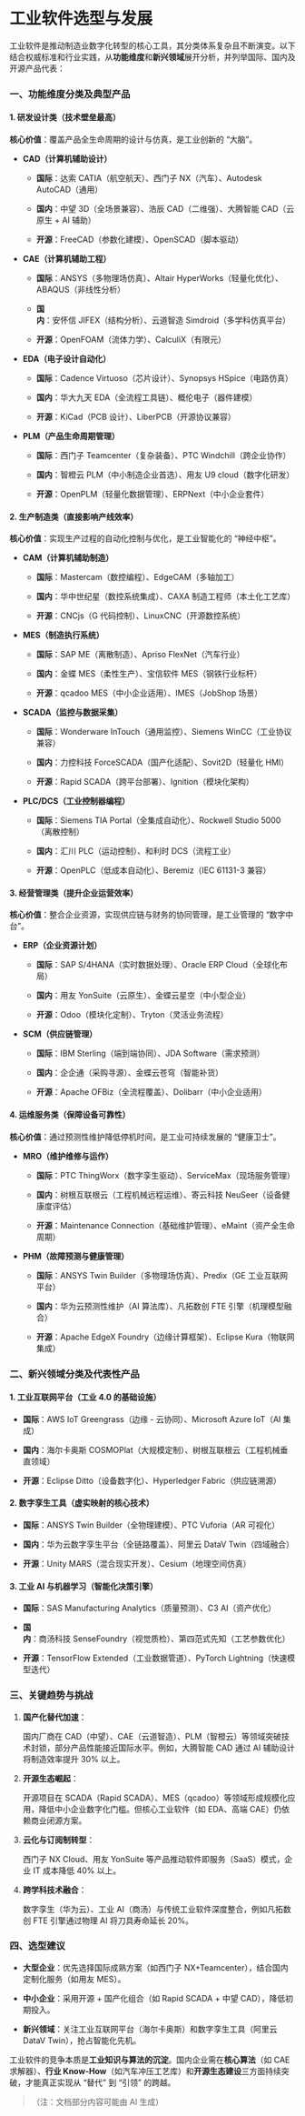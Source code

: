 # 工业软件选型与发展

工业软件是推动制造业数字化转型的核心工具，其分类体系复杂且不断演变。以下结合权威标准和行业实践，从**功能维度**和**新兴领域**展开分析，并列举国际、国内及开源产品代表：

### 一、功能维度分类及典型产品

#### 1. 研发设计类（技术壁垒最高）

**核心价值**：覆盖产品全生命周期的设计与仿真，是工业创新的 “大脑”。



*   **CAD（计算机辅助设计）**


    *   **国际**：达索 CATIA（航空航天）、西门子 NX（汽车）、Autodesk AutoCAD（通用）

    *   **国内**：中望 3D（全场景兼容）、浩辰 CAD（二维强）、大腾智能 CAD（云原生 + AI 辅助）

    *   **开源**：FreeCAD（参数化建模）、OpenSCAD（脚本驱动）

*   **CAE（计算机辅助工程）**


    *   **国际**：ANSYS（多物理场仿真）、Altair HyperWorks（轻量化优化）、ABAQUS（非线性分析）

    *   **国内**：安怀信 JIFEX（结构分析）、云道智造 Simdroid（多学科仿真平台）

    *   **开源**：OpenFOAM（流体力学）、CalculiX（有限元）

*   **EDA（电子设计自动化）**


    *   **国际**：Cadence Virtuoso（芯片设计）、Synopsys HSpice（电路仿真）

    *   **国内**：华大九天 EDA（全流程工具链）、概伦电子（器件建模）

    *   **开源**：KiCad（PCB 设计）、LiberPCB（开源协议兼容）

*   **PLM（产品生命周期管理）**


    *   **国际**：西门子 Teamcenter（复杂装备）、PTC Windchill（跨企业协作）

    *   **国内**：智橙云 PLM（中小制造企业首选）、用友 U9 cloud（数字化研发）

    *   **开源**：OpenPLM（轻量化数据管理）、ERPNext（中小企业套件）

#### 2. 生产制造类（直接影响产线效率）

**核心价值**：实现生产过程的自动化控制与优化，是工业智能化的 “神经中枢”。



*   **CAM（计算机辅助制造）**


    *   **国际**：Mastercam（数控编程）、EdgeCAM（多轴加工）

    *   **国内**：华中世纪星（数控系统集成）、CAXA 制造工程师（本土化工艺库）

    *   **开源**：CNCjs（G 代码控制）、LinuxCNC（开源数控系统）

*   **MES（制造执行系统）**


    *   **国际**：SAP ME（离散制造）、Apriso FlexNet（汽车行业）

    *   **国内**：金蝶 MES（柔性生产）、宝信软件 MES（钢铁行业标杆）

    *   **开源**：qcadoo MES（中小企业适用）、IMES（JobShop 场景）

*   **SCADA（监控与数据采集）**


    *   **国际**：Wonderware InTouch（通用监控）、Siemens WinCC（工业协议兼容）

    *   **国内**：力控科技 ForceSCADA（国产化适配）、Sovit2D（轻量化 HMI）

    *   **开源**：Rapid SCADA（跨平台部署）、Ignition（模块化架构）

*   **PLC/DCS（工业控制器编程）**


    *   **国际**：Siemens TIA Portal（全集成自动化）、Rockwell Studio 5000（离散控制）

    *   **国内**：汇川 PLC（运动控制）、和利时 DCS（流程工业）

    *   **开源**：OpenPLC（低成本自动化）、Beremiz（IEC 61131-3 兼容）

#### 3. 经营管理类（提升企业运营效率）

**核心价值**：整合企业资源，实现供应链与财务的协同管理，是工业管理的 “数字中台”。



*   **ERP（企业资源计划）**


    *   **国际**：SAP S/4HANA（实时数据处理）、Oracle ERP Cloud（全球化布局）

    *   **国内**：用友 YonSuite（云原生）、金蝶云星空（中小型企业）

    *   **开源**：Odoo（模块化定制）、Tryton（灵活业务流程）

*   **SCM（供应链管理）**


    *   **国际**：IBM Sterling（端到端协同）、JDA Software（需求预测）

    *   **国内**：企企通（采购寻源）、金蝶云苍穹（智能补货）

    *   **开源**：Apache OFBiz（全流程覆盖）、Dolibarr（中小企业适用）

#### 4. 运维服务类（保障设备可靠性）

**核心价值**：通过预测性维护降低停机时间，是工业可持续发展的 “健康卫士”。



*   **MRO（维护维修与运作）**


    *   **国际**：PTC ThingWorx（数字孪生驱动）、ServiceMax（现场服务管理）

    *   **国内**：树根互联根云（工程机械远程运维）、寄云科技 NeuSeer（设备健康度评估）

    *   **开源**：Maintenance Connection（基础维护管理）、eMaint（资产全生命周期）

*   **PHM（故障预测与健康管理）**


    *   **国际**：ANSYS Twin Builder（多物理场仿真）、Predix（GE 工业互联网平台）

    *   **国内**：华为云预测性维护（AI 算法库）、凡拓数创 FTE 引擎（机理模型融合）

    *   **开源**：Apache EdgeX Foundry（边缘计算框架）、Eclipse Kura（物联网集成）

### 二、新兴领域分类及代表性产品

#### 1. 工业互联网平台（工业 4.0 的基础设施）



*   **国际**：AWS IoT Greengrass（边缘 - 云协同）、Microsoft Azure IoT（AI 集成）

*   **国内**：海尔卡奥斯 COSMOPlat（大规模定制）、树根互联根云（工程机械垂直领域）

*   **开源**：Eclipse Ditto（设备数字化）、Hyperledger Fabric（供应链溯源）

#### 2. 数字孪生工具（虚实映射的核心技术）



*   **国际**：ANSYS Twin Builder（全物理建模）、PTC Vuforia（AR 可视化）

*   **国内**：华为云数字孪生平台（全链路覆盖）、阿里云 DataV Twin（四域融合）

*   **开源**：Unity MARS（混合现实开发）、Cesium（地理空间仿真）

#### 3. 工业 AI 与机器学习（智能化决策引擎）



*   **国际**：SAS Manufacturing Analytics（质量预测）、C3 AI（资产优化）

*   **国内**：商汤科技 SenseFoundry（视觉质检）、第四范式先知（工艺参数优化）

*   **开源**：TensorFlow Extended（工业数据管道）、PyTorch Lightning（快速模型迭代）

### 三、关键趋势与挑战



1.  **国产化替代加速**：

    国内厂商在 CAD（中望）、CAE（云道智造）、PLM（智橙云）等领域突破技术封锁，部分产品性能接近国际水平。例如，大腾智能 CAD 通过 AI 辅助设计将制造效率提升 30% 以上。

2.  **开源生态崛起**：

    开源项目在 SCADA（Rapid SCADA）、MES（qcadoo）等领域形成规模化应用，降低中小企业数字化门槛。但核心工业软件（如 EDA、高端 CAE）仍依赖商业闭源方案。

3.  **云化与订阅制转型**：

    西门子 NX Cloud、用友 YonSuite 等产品推动软件即服务（SaaS）模式，企业 IT 成本降低 40% 以上。

4.  **跨学科技术融合**：

    数字孪生（华为云）、工业 AI（商汤）与传统工业软件深度整合，例如凡拓数创 FTE 引擎通过物理 AI 将刀具寿命延长 20%。

### 四、选型建议



*   **大型企业**：优先选择国际成熟方案（如西门子 NX+Teamcenter），结合国内定制化服务（如用友 MES）。

*   **中小企业**：采用开源 + 国产化组合（如 Rapid SCADA + 中望 CAD），降低初期投入。

*   **新兴领域**：关注工业互联网平台（海尔卡奥斯）和数字孪生工具（阿里云 DataV Twin），抢占智能化先机。

工业软件的竞争本质是**工业知识与算法的沉淀**。国内企业需在**核心算法**（如 CAE 求解器）、**行业 Know-How**（如汽车冲压工艺库）和**开源生态建设**三方面持续突破，才能真正实现从 “替代” 到 “引领” 的跨越。

> （注：文档部分内容可能由 AI 生成）